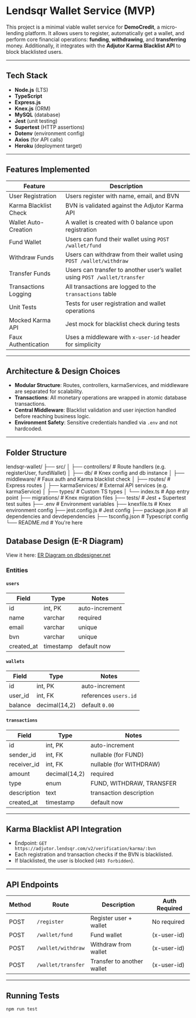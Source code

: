 # Lendsqr Wallet Service (MVP)

This project is a minimal viable wallet service for **DemoCredit**, a micro-lending platform. It allows users to register, automatically get a wallet, and perform core financial operations: **funding**, **withdrawing**, and **transferring** money. Additionally, it integrates with the **Adjutor Karma Blacklist API** to block blacklisted users.

---

## Tech Stack

- **Node.js** (LTS)
- **TypeScript**
- **Express.js**
- **Knex.js** (ORM)
- **MySQL** (database)
- **Jest** (unit testing)
- **Supertest** (HTTP assertions)
- **Dotenv** (environment config)
- **Axios** (for API calls)
- **Heroku** (deployment target)

---

## Features Implemented

| Feature               | Description                                                               |
| --------------------- | ------------------------------------------------------------------------- |
| User Registration     | Users register with name, email, and BVN                                  |
| Karma Blacklist Check | BVN is validated against the Adjutor Karma API                            |
| Wallet Auto-Creation  | A wallet is created with 0 balance upon registration                      |
| Fund Wallet           | Users can fund their wallet using `POST /wallet/fund`                     |
| Withdraw Funds        | Users can withdraw from their wallet using `POST /wallet/withdraw`        |
| Transfer Funds        | Users can transfer to another user’s wallet using `POST /wallet/transfer` |
| Transactions Logging  | All transactions are logged to the `transactions` table                   |
| Unit Tests            | Tests for user registration and wallet operations                         |
| Mocked Karma API      | Jest mock for blacklist check during tests                                |
| Faux Authentication   | Uses a middleware with `x-user-id` header for simplicity                  |

---

## Architecture & Design Choices

- **Modular Structure**: Routes, controllers, karmaServices, and middleware are separated for scalability.
- **Transactions**: All monetary operations are wrapped in atomic database transactions.
- **Central Middleware**: Blacklist validation and user injection handled before reaching business logic.
- **Environment Safety**: Sensitive credentials handled via `.env` and not hardcoded.

---

## Folder Structure

lendsqr-wallet/
├── src/
│ ├── controllers/ # Route handlers (e.g. registerUser, fundWallet)
│ ├── db/ # Knex config and db instance
│ ├── middleware/ # Faux auth and Karma blacklist check
│ ├── routes/ # Express routes
│ ├── karmaServices/ # External API services (e.g. karmaService)
│ ├── types/ # Custom TS types
│ └── index.ts # App entry point
├── migrations/ # Knex migration files
├── tests/ # Jest + Supertest test suites
├── .env # Environment variables
├── knexfile.ts # Knex environment config
├── jest.config.js # Jest config
├── package.json # all dependencies and devdependencies
├── tsconfig.json # Typescript config
└── README.md # You're here

## Database Design (E-R Diagram)

View it here: [ER Diagram on dbdesigner.net](https://app.dbdesigner.net/designer/schema/your-link-here)

### Entities

#### `users`

| Field      | Type      | Notes          |
| ---------- | --------- | -------------- |
| id         | int, PK   | auto-increment |
| name       | varchar   | required       |
| email      | varchar   | unique         |
| bvn        | varchar   | unique         |
| created_at | timestamp | default now    |

#### `wallets`

| Field   | Type          | Notes                 |
| ------- | ------------- | --------------------- |
| id      | int, PK       | auto-increment        |
| user_id | int, FK       | references `users.id` |
| balance | decimal(14,2) | default `0.00`        |

#### `transactions`

| Field       | Type          | Notes                    |
| ----------- | ------------- | ------------------------ |
| id          | int, PK       | auto-increment           |
| sender_id   | int, FK       | nullable (for FUND)      |
| receiver_id | int, FK       | nullable (for WITHDRAW)  |
| amount      | decimal(14,2) | required                 |
| type        | enum          | FUND, WITHDRAW, TRANSFER |
| description | text          | transaction description  |
| created_at  | timestamp     | default now              |

---

## Karma Blacklist API Integration

- Endpoint: `GET https://adjutor.lendsqr.com/v2/verification/karma/:bvn`
- Each registration and transaction checks if the BVN is blacklisted.
- If blacklisted, the user is blocked (`403 Forbidden`).

---

## API Endpoints

| Method | Route              | Description                | Auth Required |
| ------ | ------------------ | -------------------------- | ------------- |
| POST   | `/register`        | Register user + wallet     | No required   |
| POST   | `/wallet/fund`     | Fund wallet                | (x-user-id)   |
| POST   | `/wallet/withdraw` | Withdraw from wallet       | (x-user-id)   |
| POST   | `/wallet/transfer` | Transfer to another wallet | (x-user-id)   |

---

## Running Tests

```bash
npm run test

```
